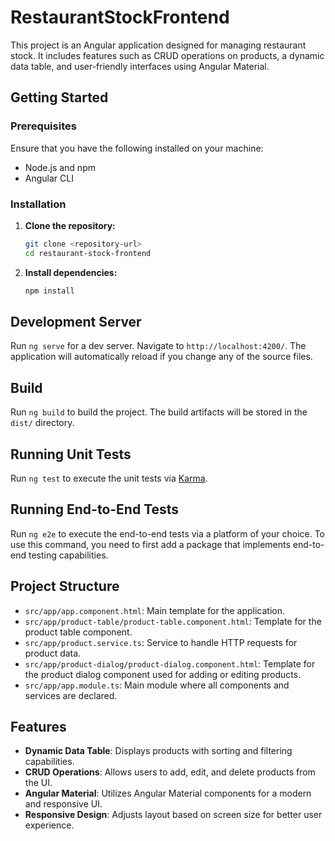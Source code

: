 # RestaurantStockFrontend

This project is an Angular application designed for managing restaurant stock. It includes features such as CRUD operations on products, a dynamic data table, and user-friendly interfaces using Angular Material.

## Getting Started

### Prerequisites

Ensure that you have the following installed on your machine:

- Node.js and npm
- Angular CLI

### Installation

1. **Clone the repository:**
    ```bash
    git clone <repository-url>
    cd restaurant-stock-frontend
    ```

2. **Install dependencies:**
    ```bash
    npm install
    ```

## Development Server

Run `ng serve` for a dev server. Navigate to `http://localhost:4200/`. The application will automatically reload if you change any of the source files.

## Build

Run `ng build` to build the project. The build artifacts will be stored in the `dist/` directory.

## Running Unit Tests

Run `ng test` to execute the unit tests via [Karma](https://karma-runner.github.io).

## Running End-to-End Tests

Run `ng e2e` to execute the end-to-end tests via a platform of your choice. To use this command, you need to first add a package that implements end-to-end testing capabilities.

## Project Structure

- `src/app/app.component.html`: Main template for the application.
- `src/app/product-table/product-table.component.html`: Template for the product table component.
- `src/app/product.service.ts`: Service to handle HTTP requests for product data.
- `src/app/product-dialog/product-dialog.component.html`: Template for the product dialog component used for adding or editing products.
- `src/app/app.module.ts`: Main module where all components and services are declared.

## Features

- **Dynamic Data Table**: Displays products with sorting and filtering capabilities.
- **CRUD Operations**: Allows users to add, edit, and delete products from the UI.
- **Angular Material**: Utilizes Angular Material components for a modern and responsive UI.
- **Responsive Design**: Adjusts layout based on screen size for better user experience.
